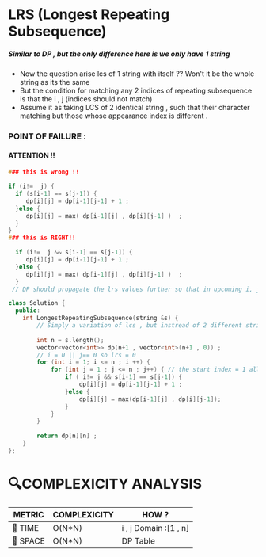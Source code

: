 # LRS (Longest Repeating Subsequence)

##### Similar to DP , but the only difference here is we only have 1 string 
- Now the question arise lcs of 1 string with itself ?? Won't it be the whole string as its the same
- But the condition for matching any 2 indices of repeating subsequence is that the i , j (indices should not match)
- Assume it as taking LCS of 2 identical string , such that their character matching but those whose appearance index is different .

### POINT OF FAILURE :
#### ATTENTION !!
```cpp
### this is wrong !!

if (i!=  j) {
  if (s[i-1] == s[j-1]) {
     dp[i][j] = dp[i-1][j-1] + 1 ;
  }else {
     dp[i][j] = max( dp[i-1][j] , dp[i][j-1] )  ;
  }
}
### this is RIGHT!!

  if (i!=  j && s[i-1] == s[j-1]) {
     dp[i][j] = dp[i-1][j-1] + 1 ;
  }else {
     dp[i][j] = max( dp[i-1][j] , dp[i][j-1] )  ;
  }
 // DP should propagate the lrs values further so that in upcoming i, j values if i!= j  , with s[i-1] = s[j-1] then dp[i-1][j-1]  should have the max values of lrs lengths  :{ Because the non-match case still contributes to the LCS dynamic buildup}


```

```cpp
class Solution {
  public:
    int LongestRepeatingSubsequence(string &s) {
        // Simply a variation of lcs , but instread of 2 different strings we have 1 string so ensure the ith and ith indexes don't match
        
        int n = s.length();
        vector<vector<int>> dp(n+1 , vector<int>(n+1 , 0)) ;
        // i = 0 || j== 0 so lrs = 0
        for (int i = 1; i <= n ; i ++) {
            for (int j = 1 ; j <= n ; j++) { // the start index = 1 allows any character from sub1 to match any index < i  {Belonging to overlapping region of subsequence} so its necessary
                if ( i!= j && s[i-1] == s[j-1]) {
                    dp[i][j] = dp[i-1][j-1] + 1 ;
                }else {
                    dp[i][j] = max(dp[i-1][j] , dp[i][j-1]);
                }
            }
        }
        
        return dp[n][n] ;
    }
};
```


# 🔍COMPLEXICITY ANALYSIS

| METRIC   | COMPLEXICITY  |    HOW ? |
|-----------|-------------|------------|
| 🧭 TIME  |  O(N*N)     | i , j Domain :[1 , n]    |
| 🧠 SPACE |  O(N*N)        |  DP Table    |
